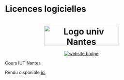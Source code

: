 # Licences logicielles

<h1 align="center">
	<a href="https://www.univ-nantes.fr"><img width=247 height=64 src="https://www.univ-nantes.fr/uas/institutionnel/LOGO/Logo-NantesUniversite.png" alt="Logo univ Nantes"/></a>
</h1>

<p align="center">
    <a href="https://cours-licences.florat.net">
        <img src="https://img.shields.io/website?down_color=lightgrey&down_message=est%20indisponible&label=Le%20site&up_color=green&up_message=du%20cours%20disponible%20ici&url=https%3A%2F%2Fcours-licences.florat.net" alt="website badge">
	</a>
</p>

Cours IUT Nantes

Rendu disponible [ici](https://cours-licences.florat.net/).

